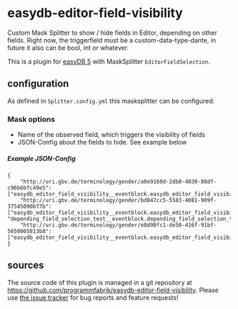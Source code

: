 # easydb-editor-field-visibility
Custom Mask Splitter to show / hide fields in Editor, depending on other fields. Right now, the triggerfield must be a custom-data-type-dante, in future it also can be bool, int or whatever.

This is a plugin for [easyDB 5](http://5.easydb.de/) with MaskSplitter `EditorFieldSelection`.

## configuration

As defined in `Splitter.config.yml` this masksplitter can be configured:

### Mask options

* Name of the observed field, which triggers the visibility of fields
* JSON-Config about the fields to hide. See example below

##### Example JSON-Config

~~~~
{
	"http://uri.gbv.de/terminology/gender/a0e9160d-2db0-4030-80df-c96b6bfc49e5": ["easydb_editor_field_visibility__eventblock.easydb_editor_field_visibility__eventblock__unterblock.unterfeld2"],
	"http://uri.gbv.de/terminology/gender/bd847cc5-5583-4081-909f-37545090b77b": ["easydb_editor_field_visibility__eventblock.easydb_editor_field_visibility__eventblock__unterblock.unterfeld2", "depending_field_selection_test__eventblock.depending_field_selection_test__eventblock__unterblock.unterfeld3"],
	"http://uri.gbv.de/terminology/gender/e8d90fc1-de50-416f-91bf-5650005813b8": ["easydb_editor_field_visibility__eventblock.easydb_editor_field_visibility__eventblock__unterblock.unterfeld3"]
}
~~~~

## sources

The source code of this plugin is managed in a git repository at <https://github.com/programmfabrik/easydb-editor-field-visibility>. Please use [the issue tracker](https://github.com/programmfabrik/easydb-editor-field-visibility/issues) for bug reports and feature requests!

